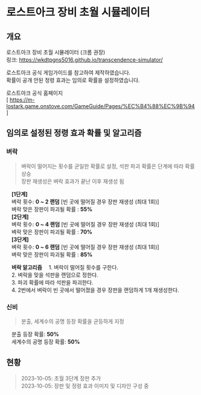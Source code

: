 # 로스트아크 장비 초월 시뮬레이터
## 개요
로스트아크 장비 초월 시뮬레이터 (크롬 권장) </br>
링크: https://wkdtpgns5016.github.io/transcendence-simulator/ </br>

로스트아크 공식 게임가이드를 참고하여 제작하였습니다. </br>
확률이 공개 안된 정령 효과는 임의로 확률을 설정하였습니다. </br>

로스트아크 공식 홈페이지</br>
[ https://m-lostark.game.onstove.com/GameGuide/Pages/%EC%B4%88%EC%9B%94 ] </br>


## 임의로 설정된 정령 효과 확률 및 알고리즘
### 벼락
> 벼락이 떨어지는 횟수를 균일한 확률로 설정, 석판 파괴 확률은 단계에 따라 확률 상승 </br>
> 장판 재생성은 벼락 효과가 끝난 이후 재생성 됨 </br>

&emsp;**[1단계]**</br> 
&emsp;벼락 횟수: **0 ~ 2 랜덤** [빈 곳에 떨어질 경우 장판 재생성 (최대 1회)] <br>
&emsp;벼락 맞은 장판이 파괴될 확률 : **55%** </br>
&emsp;**[2단계]** </br>
&emsp;벼락 횟수: **0 ~ 4 랜덤** [빈 곳에 떨어질 경우 장판 재생성 (최대 1회)] <br>
&emsp;벼락 맞은 장판이 파괴될 확률 : **70%** </br>
&emsp;**[3단계]** </br>
&emsp;벼락 횟수: **0 ~ 6 랜덤** [빈 곳에 떨어질 경우 장판 재생성 (최대 1회)] <br>
&emsp;벼락 맞은 장판이 파괴될 확률 : **85%** </br>

&emsp;**벼락 알고리즘**
&emsp;1. 벼락이 떨어질 횟수를 구한다. </br>
&emsp;2. 벼락을 맞을 석판을 랜덤으로 정한다. </br>
&emsp;3. 파괴 확률에 따라 석판을 파괴한다. </br>
&emsp;4. 2번에서 벼락이 빈 곳에서 떨어졌을 경우 장판을 랜덤하게 1개 재생성한다. </br>

### 신비
> 분출, 세계수의 공명 등장 확률을 균등하게 지정

&emsp;분출 등장 확률: **50%** </br>
&emsp;세계수의 공명 등장 확률: **50%**

## 현황
> 2023-10-05: 초월 3단계 장판 추가 </br>
> 2023-10-05: 장판 및 정령 효과 이미지 및 디자인 구성 중 </br>